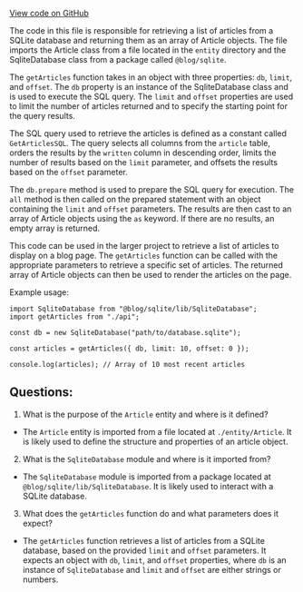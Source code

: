 [View code on GitHub](https://github.com/gaerongsalon/blog/src/db/getArticles.ts)

The code in this file is responsible for retrieving a list of articles from a SQLite database and returning them as an array of Article objects. The file imports the Article class from a file located in the `entity` directory and the SqliteDatabase class from a package called `@blog/sqlite`. 

The `getArticles` function takes in an object with three properties: `db`, `limit`, and `offset`. The `db` property is an instance of the SqliteDatabase class and is used to execute the SQL query. The `limit` and `offset` properties are used to limit the number of articles returned and to specify the starting point for the query results.

The SQL query used to retrieve the articles is defined as a constant called `GetArticlesSQL`. The query selects all columns from the `article` table, orders the results by the `written` column in descending order, limits the number of results based on the `limit` parameter, and offsets the results based on the `offset` parameter.

The `db.prepare` method is used to prepare the SQL query for execution. The `all` method is then called on the prepared statement with an object containing the `limit` and `offset` parameters. The results are then cast to an array of Article objects using the `as` keyword. If there are no results, an empty array is returned.

This code can be used in the larger project to retrieve a list of articles to display on a blog page. The `getArticles` function can be called with the appropriate parameters to retrieve a specific set of articles. The returned array of Article objects can then be used to render the articles on the page. 

Example usage:

```
import SqliteDatabase from "@blog/sqlite/lib/SqliteDatabase";
import getArticles from "./api";

const db = new SqliteDatabase("path/to/database.sqlite");

const articles = getArticles({ db, limit: 10, offset: 0 });

console.log(articles); // Array of 10 most recent articles
```
## Questions: 
 1. What is the purpose of the `Article` entity and where is it defined?
- The `Article` entity is imported from a file located at `./entity/Article`. It is likely used to define the structure and properties of an article object.

2. What is the `SqliteDatabase` module and where is it imported from?
- The `SqliteDatabase` module is imported from a package located at `@blog/sqlite/lib/SqliteDatabase`. It is likely used to interact with a SQLite database.

3. What does the `getArticles` function do and what parameters does it expect?
- The `getArticles` function retrieves a list of articles from a SQLite database, based on the provided `limit` and `offset` parameters. It expects an object with `db`, `limit`, and `offset` properties, where `db` is an instance of `SqliteDatabase` and `limit` and `offset` are either strings or numbers.